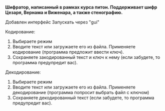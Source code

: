 **Шифратор, написанный в рамках курса питон. Поддерживает шифр Цезаря, Вернама и Виженара, а также стенографию.**

Добавлен интерфейс
Запускать через "gui"

Кодирование:
1. Выбираете режим
2. Вводите текст или загружаете его из файла. Применяете кодирование (программа предложит ввести ключ).
3. Сохраняете закодированный текст и ключ к нему (если забудете, то программа предупредит вас).

Декодирование:
1. Выбираете режим
2. Вводите текст или загружаете его из файла. Применяете декодирование (программа попросит выбрать файл с ключом)
3. Сохраняете декодированный текст (если забудете, то программа предупредит вас).
